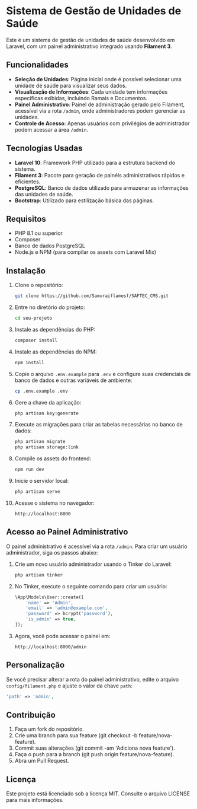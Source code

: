 # Sistema de Gestão de Unidades de Saúde

Este é um sistema de gestão de unidades de saúde desenvolvido em Laravel, com um painel administrativo integrado usando **Filament 3**.

## Funcionalidades

-   **Seleção de Unidades**: Página inicial onde é possível selecionar uma unidade de saúde para visualizar seus dados.
-   **Visualização de Informações**: Cada unidade tem informações específicas exibidas, incluindo Ramais e Documentos.
-   **Painel Administrativo**: Painel de administração gerado pelo Filament, acessível via a rota `/admin`, onde administradores podem gerenciar as unidades.
-   **Controle de Acesso**: Apenas usuários com privilégios de administrador podem acessar a área `/admin`.

## Tecnologias Usadas

-   **Laravel 10**: Framework PHP utilizado para a estrutura backend do sistema.
-   **Filament 3**: Pacote para geração de painéis administrativos rápidos e eficientes.
-   **PostgreSQL**: Banco de dados utilizado para armazenar as informações das unidades de saúde.
-   **Bootstrap**: Utilizado para estilização básica das páginas.

## Requisitos

-   PHP 8.1 ou superior
-   Composer
-   Banco de dados PostgreSQL
-   Node.js e NPM (para compilar os assets com Laravel Mix)

## Instalação

1. Clone o repositório:

    ```bash
    git clone https://github.com/Samuraiflamesf/SAFTEC_CMS.git
    ```

2. Entre no diretório do projeto:

    ```bash
    cd seu-projeto
    ```

3. Instale as dependências do PHP:

    ```bash
    composer install
    ```

4. Instale as dependências do NPM:

    ```bash
    npm install
    ```

5. Copie o arquivo `.env.example` para `.env` e configure suas credenciais de banco de dados e outras variáveis de ambiente:

    ```bash
    cp .env.example .env
    ```

6. Gere a chave da aplicação:

    ```bash
    php artisan key:generate
    ```

7. Execute as migrações para criar as tabelas necessárias no banco de dados:

    ```bash
    php artisan migrate
    php artisan storage:link
    ```

8. Compile os assets do frontend:

    ```bash
    npm run dev
    ```

9. Inicie o servidor local:

    ```bash
    php artisan serve
    ```

10. Acesse o sistema no navegador:

    ```
    http://localhost:8000
    ```

## Acesso ao Painel Administrativo

O painel administrativo é acessível via a rota `/admin`. Para criar um usuário administrador, siga os passos abaixo:

1. Crie um novo usuário administrador usando o Tinker do Laravel:

    ```bash
    php artisan tinker
    ```

2. No Tinker, execute o seguinte comando para criar um usuário:

    ```php
    \App\Models\User::create([
        'name' => 'Admin',
        'email' => 'admin@example.com',
        'password' => bcrypt('password'),
        'is_admin' => true,
    ]);
    ```

3. Agora, você pode acessar o painel em:

    ```
    http://localhost:8000/admin
    ```

## Personalização

Se você precisar alterar a rota do painel administrativo, edite o arquivo `config/filament.php` e ajuste o valor da chave `path`:

```php
'path' => 'admin',
```

## Contribuição

1. Faça um fork do repositório.
2. Crie uma branch para sua feature (git checkout -b feature/nova-feature).
3. Commit suas alterações (git commit -am 'Adiciona nova feature').
4. Faça o push para a branch (git push origin feature/nova-feature).
5. Abra um Pull Request.

## Licença

Este projeto está licenciado sob a licença MIT. Consulte o arquivo LICENSE para mais informações.
